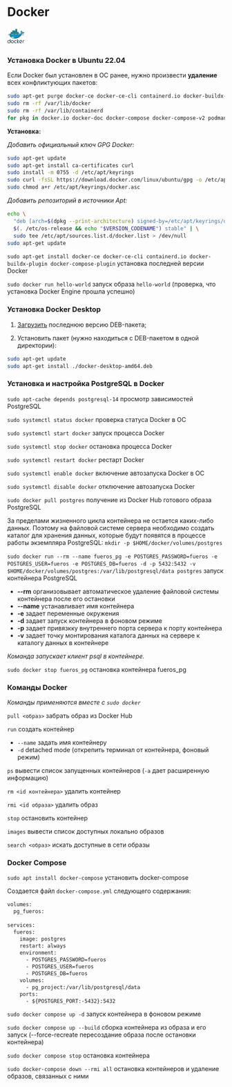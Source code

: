 # Docker

<div>
    <img src="https://github.com/devicons/devicon/blob/master/icons/docker/docker-original-wordmark.svg" width="40" height="40"/>&nbsp;
</div>


### Установка Docker в Ubuntu 22.04

Если Docker был установлен в ОС ранее, нужно произвести <b>удаление</b> всех конфликтующих пакетов:

```bash
sudo apt-get purge docker-ce docker-ce-cli containerd.io docker-buildx-plugin docker-compose-plugin docker-ce-rootless-extras
sudo rm -rf /var/lib/docker
sudo rm -rf /var/lib/containerd
for pkg in docker.io docker-doc docker-compose docker-compose-v2 podman-docker containerd runc; do sudo apt-get remove $pkg; done
```


<b>Установка:</b>

<em>Добавить официальный ключ GPG Docker:</em>
```bash
sudo apt-get update
sudo apt-get install ca-certificates curl
sudo install -m 0755 -d /etc/apt/keyrings
sudo curl -fsSL https://download.docker.com/linux/ubuntu/gpg -o /etc/apt/keyrings/docker.asc
sudo chmod a+r /etc/apt/keyrings/docker.asc
```

<em>Добавить репозиторий в источники Apt:</em>
```bash
echo \
  "deb [arch=$(dpkg --print-architecture) signed-by=/etc/apt/keyrings/docker.asc] https://download.docker.com/linux/ubuntu \
  $(. /etc/os-release && echo "$VERSION_CODENAME") stable" | \
  sudo tee /etc/apt/sources.list.d/docker.list > /dev/null
sudo apt-get update
```


`sudo apt-get install docker-ce docker-ce-cli containerd.io docker-buildx-plugin docker-compose-plugin`   установка последней версии Docker

`sudo docker run hello-world`   запуск образа `hello-world` (проверка, что установка Docker Engine прошла успешно)


### Установка Docker Desktop

1. [Загрузить](https://desktop.docker.com/linux/main/amd64/157355/docker-desktop-amd64.deb?utm_source=docker&utm_medium=webreferral&utm_campaign=docs-driven-download-linux-amd64&_gl=1*1oh7zxu*_gcl_au*NTM1NTMxNTY4LjE3MjExMzgyMTc.*_ga*MjgxNzE1NjM0LjE3MjExMzgxMTY.*_ga_XJWPQMJYHQ*MTcyMTEzODExNi4xLjEuMTcyMTE0MDcwNy4yNy4wLjA.) последнюю версию DEB-пакета;

2. Установить пакет (нужно находиться с DEB-пакетом в одной директории):
```bash
sudo apt-get update
sudo apt-get install ./docker-desktop-amd64.deb
```


### Установка и настройка PostgreSQL в Docker

`sudo apt-cache depends postgresql-14`  просмотр зависимостей PostgreSQL

`sudo systemctl status docker`  проверка статуса Docker в ОС

`sudo systemctl start docker`   запуск процесса Docker

`sudo systemctl stop docker`    остановка процесса Docker

`sudo systemctl restart docker`   рестарт Docker

`sudo systemctl enable docker`    включение автозапуска Docker в ОС

`sudo systemctl disable docker`   отключение автозапуска Docker

`sudo docker pull postgres`   получение из Docker Hub готового образа PostgreSQL

За пределами жизненного цикла контейнера не остается каких-либо данных. Поэтому на файловой системе сервера необходимо создать каталог для хранения данных, которые будут появятся в процессе работы экземпляра PostgreSQL: `mkdir -p $HOME/docker/volumes/postgres`

`sudo docker run --rm --name fueros_pg -e POSTGRES_PASSWORD=fueros -e POSTGRES_USER=fueros -e POSTGRES_DB=fueros -d -p 5432:5432 -v $HOME/docker/volumes/postgres:/var/lib/postgresql/data postgres`   запуск контейнера PostgreSQL
* <b>--rm</b> организовывает автоматическое удаление файловой системы контейнера после его остановки
* <b>--name</b> устанавливает имя контейнера
* <b>-e</b> задает переменные окружения
* <b>-d</b> задает запуск контейнера в фоновом режиме
* <b>-p</b> задает привязкку внутреннего порта сервера к порту контейнера
* <b>-v</b> задает точку монтирования каталога данных на сервере к каталогу данных в контейнере

<em>Команда запускает клиент psql в контейнере.</em>


`sudo docker stop fueros_pg`    остановка контейнера fueros_pg


### Команды Docker

<em>Команды применяются вместе с `sudo docker`</em>

`pull <образ>`  забрать образ из Docker Hub

`run`   создать контейнер
* `--name`  задать имя контейнеру
* `-d`  detached mode (открепить терминал от контейнера, фоновый режим)

`ps`  вывести список запущенных контейнеров (`-a` дает расширенную информацию)

`rm <id контейнера>`  удалить контейнер  

`rmi <id образа>`   удалить образ

`stop`  остановить контейнер

`images`  вывести список доступных локально образов

`search <образ>`  искать доступные в сети образы


### Docker Compose

`sudo apt install docker-compose`   установить docker-compose

Создается файл `docker-compose.yml` следующего содержания:

```
volumes:
  pg_fueros:

services:
  fueros:
    image: postgres
    restart: always
    environment:
      - POSTGRES_PASSWORD=fueros
      - POSTGRES_USER=fueros
      - POSTGRES_DB=fueros
    volumes:
      - pg_project:/var/lib/postgresql/data
    ports:
      - ${POSTGRES_PORT:-5432}:5432
```

`sudo docker compose up -d`   запуск контейнера в фоновом режиме

`sudo docker compose up --build`   сборка контейнера из образа и его запуск (--force-recreate пересоздание образа после остановки контейнера)

`sudo docker compose stop`    остановка контейнера

`sudo docker-compose down --rmi all`  остановка контейнеров и удаление образов, связанных с ними